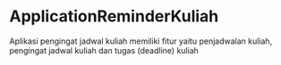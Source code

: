 # ApplicationReminderKuliah
Aplikasi pengingat jadwal kuliah memiliki fitur yaitu penjadwalan kuliah, pengingat jadwal kuliah dan tugas (deadline) kuliah
